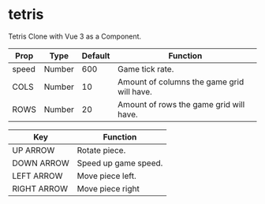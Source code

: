 # tetris
Tetris Clone with Vue 3 as a Component.

Prop | Type | Default | Function
--- | --- | --- | --- |
speed | Number | 600 | Game tick rate.
COLS | Number | 10 | Amount of columns the game grid will have.
ROWS | Number | 20 | Amount of rows the game grid will have.

Key | Function
--- | --- |
UP ARROW | Rotate piece.
DOWN ARROW | Speed up game speed.
LEFT ARROW | Move piece left.
RIGHT ARROW | Move piece right
